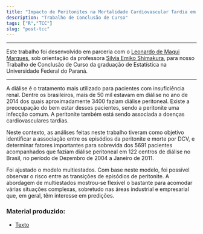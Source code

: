 ```yaml
---
title: "Impacto de Peritonites na Mortalidade Cardiovascular Tardia em Pacientes em Diálise Peritonial"
description: "Trabalho de Conclusão de Curso"
tags: ["R","TCC"]
slug: "post-tcc"
---
```


---

Este trabalho foi desenvolvido em parceria com o [Leonardo de Maqui Marques](https://www.linkedin.com/in/leonardo-de-marqui/), sob orientação da professora [Silvia Emiko
Shimakura](http://lattes.cnpq.br/4949546028857946), para nosso Trabalho de Conclusão de Curso da graduação de Estatística na Universidade Federal do Paraná.

---

A diálise é o tratamento mais utilizado para pacientes com insuficiência renal.
Dentre os brasileiros, mais de 50 mil estavam em diálise no ano de 2014 dos quais aproximadamente
3400 faziam diálise peritoneal. Existe a preocupação do bem estar desses
pacientes, sendo a peritonite uma infecção comum. A peritonite também está sendo associada
a doenças cardiovasculares tardias. 

Neste contexto, as análises feitas neste trabalho
tiveram como objetivo identificar a associação entre os episódios da peritonite e morte por
DCV, e determinar fatores importantes para sobrevida dos 5691 pacientes acompanhados
que faziam diálise peritoneal em 122 centros de diálise no Brasil, no período de Dezembro
de 2004 a Janeiro de 2011.

Foi ajustado o modelo multiestados. Com base neste modelo,
foi possível observar o risco entre as transições de episódios de peritonite.
A abordagem de multiestados mostrou-se flexível o bastante para acomodar várias
situações complexas, sobretudo nas áreas industrial e empresarial que, em geral, têm
interesse em predições.


### Material produzido:

- [Texto](https://drive.google.com/file/d/1n0cZjZp9dYa_OiPU5JrA-wCqNosIWGks/view)


